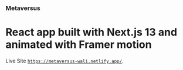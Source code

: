 ### Metaversus

# React app built with Next.js 13 and animated with Framer motion

Live Site [`https://metaversus-wali.netlify.app/`](https://metaversus-wali.netlify.app/).


